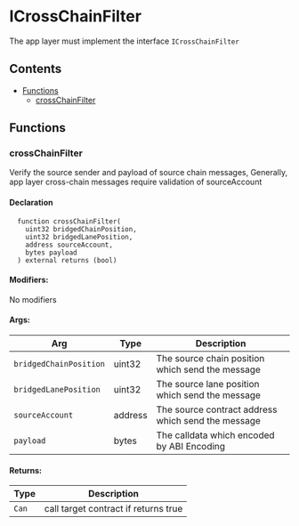 # ICrossChainFilter


The app layer must implement the interface `ICrossChainFilter`


## Contents
<!-- START doctoc generated TOC please keep comment here to allow auto update -->
<!-- DON'T EDIT THIS SECTION, INSTEAD RE-RUN doctoc TO UPDATE -->

- [Functions](#functions)
  - [crossChainFilter](#crosschainfilter)

<!-- END doctoc generated TOC please keep comment here to allow auto update -->




## Functions

### crossChainFilter
Verify the source sender and payload of source chain messages,
Generally, app layer cross-chain messages require validation of sourceAccount



#### Declaration
```solidity
  function crossChainFilter(
    uint32 bridgedChainPosition,
    uint32 bridgedLanePosition,
    address sourceAccount,
    bytes payload
  ) external returns (bool)
```

#### Modifiers:
No modifiers

#### Args:
| Arg | Type | Description |
| --- | --- | --- |
|`bridgedChainPosition` | uint32 | The source chain position which send the message
|`bridgedLanePosition` | uint32 | The source lane position which send the message
|`sourceAccount` | address | The source contract address which send the message
|`payload` | bytes | The calldata which encoded by ABI Encoding

#### Returns:
| Type | Description |
| --- | --- |
|`Can` | call target contract if returns true


